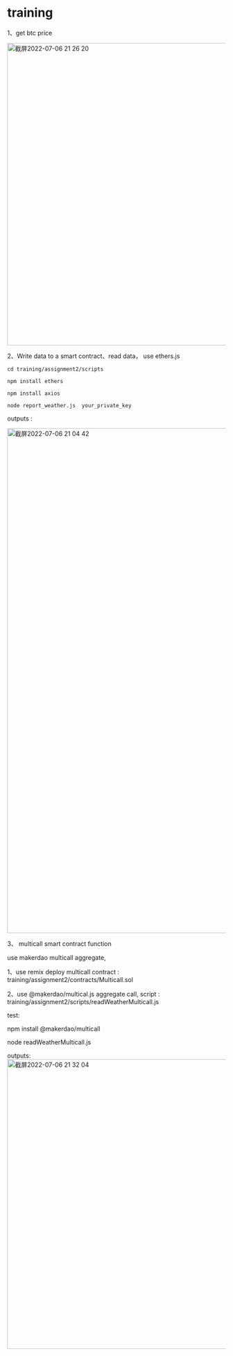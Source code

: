 # training


1、get btc price 

<img width="697" alt="截屏2022-07-06 21 26 20" src="https://user-images.githubusercontent.com/104058212/177561002-eb8c7c33-68a7-4262-86e6-931b6025f2d9.png">



2、Write data to a smart contract、read data， use ethers.js

    cd training/assignment2/scripts

    npm install ethers

    npm install axios

    node report_weather.js  your_private_key


outputs : 

<img width="1164" alt="截屏2022-07-06 21 04 42" src="https://user-images.githubusercontent.com/104058212/177561491-c19fe86d-e399-4626-a954-9e1582a82a46.png">



3、 multicall smart contract function

   use makerdao multicall  aggregate, 
   
   1、use remix deploy multicall contract : training/assignment2/contracts/Multicall.sol

   2、use @makerdao/multical.js  aggregate call, script : training/assignment2/scripts/readWeatherMulticall.js
   
   test:

   npm install @makerdao/multicall

   node readWeatherMulticall.js

   outputs:
   <img width="668" alt="截屏2022-07-06 21 32 04" src="https://user-images.githubusercontent.com/104058212/177562392-80c50128-d456-4cfd-922c-388717e99d14.png">

